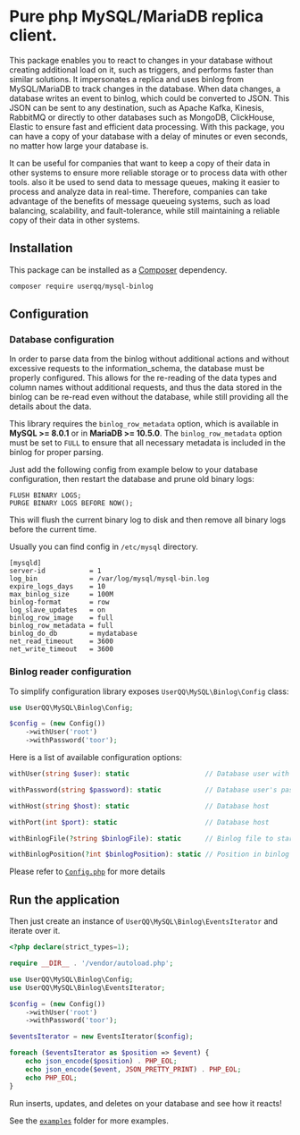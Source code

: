 # Pure php MySQL/MariaDB replica client.

This package enables you to react to changes in your database without creating additional load on it, such as triggers, and performs faster than similar solutions. It impersonates a replica and uses binlog from MySQL/MariaDB to track changes in the database. When data changes, a database writes an event to binlog, which could be converted to JSON. This JSON can be sent to any destination, such as Apache Kafka, Kinesis, RabbitMQ or directly to other databases such as MongoDB, ClickHouse, Elastic to ensure fast and efficient data processing. With this package, you can have a copy of your database with a delay of minutes or even seconds, no matter how large your database is.

It can be useful for companies that want to keep a copy of their data in other systems to ensure more reliable storage or to process data with other tools. also it be used to send data to message queues, making it easier to process and analyze data in real-time. Therefore, companies can take advantage of the benefits of message queueing systems, such as load balancing, scalability, and fault-tolerance, while still maintaining a reliable copy of their data in other systems.

## Installation
This package can be installed as a [Composer](https://getcomposer.org/) dependency.

```bash
composer require userqq/mysql-binlog 
```

## Сonfiguration
### Database configuration
In order to parse data from the binlog without additional actions and without excessive requests to the information_schema, the database must be properly configured. This allows for the re-reading of the data types and column names without additional requests, and thus the data stored in the binlog can be re-read even without the database, while still providing all the details about the data.

This library requires the `binlog_row_metadata` option, which is available in **MySQL >= 8.0.1** or in **MariaDB >= 10.5.0**. The `binlog_row_metadata` option must be set to `FULL` to ensure that all necessary metadata is included in the binlog for proper parsing.

Just add the following config from example below to your database configuration, then restart the database and prune old binary logs:
```mysql
FLUSH BINARY LOGS; 
PURGE BINARY LOGS BEFORE NOW();
```
This will flush the current binary log to disk and then remove all binary logs before the current time.

Usually you can find config in `/etc/mysql` directory.
```
[mysqld]
server-id           = 1
log_bin             = /var/log/mysql/mysql-bin.log
expire_logs_days    = 10
max_binlog_size     = 100M
binlog-format       = row
log_slave_updates   = on
binlog_row_image    = full
binlog_row_metadata = full
binlog_do_db        = mydatabase
net_read_timeout    = 3600
net_write_timeout   = 3600
```

### Binlog reader configuration
To simplify configuration library exposes `UserQQ\MySQL\Binlog\Config` class:
```php
use UserQQ\MySQL\Binlog\Config;

$config = (new Config())
    ->withUser('root')
    ->withPassword('toor');
```

Here is a list of available configuration options:
```php
withUser(string $user): static                   // Database user with replication privileges
```

```php
withPassword(string $password): static           // Database user's password
```

```php
withHost(string $host): static                   // Database host
```

```php
withPort(int $port): static                      // Database host
```

```php
withBinlogFile(?string $binlogFile): static      // Binlog file to start from
```

```php
withBinlogPosition(?int $binlogPosition): static // Position in binlog file to start from
```

Please refer to [`Config.php`](https://github.com/userqq/mysql-binlog/blob/main/src/Config.php) for more details

## Run the application
Then just create an instance of `UserQQ\MySQL\Binlog\EventsIterator` and iterate over it.
```php
<?php declare(strict_types=1);

require __DIR__ . '/vendor/autoload.php';

use UserQQ\MySQL\Binlog\Config;
use UserQQ\MySQL\Binlog\EventsIterator;

$config = (new Config())
    ->withUser('root')
    ->withPassword('toor');

$eventsIterator = new EventsIterator($config);

foreach ($eventsIterator as $position => $event) {
    echo json_encode($position) . PHP_EOL;
    echo json_encode($event, JSON_PRETTY_PRINT) . PHP_EOL;
    echo PHP_EOL;
}
```
Run inserts, updates, and deletes on your database and see how it reacts!

See the [`examples`](https://github.com/userqq/mysql-binlog/tree/main/examples) folder for more examples.

